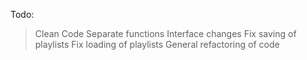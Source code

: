 ﻿Todo:

> Clean Code
> Separate functions
> Interface changes
> Fix saving of playlists
> Fix loading of playlists
> General refactoring of code